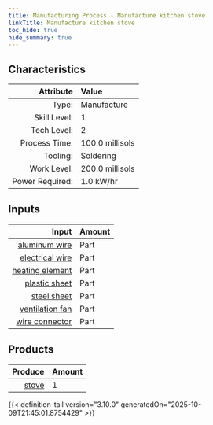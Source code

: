 ```yaml
---
title: Manufacturing Process - Manufacture kitchen stove
linkTitle: Manufacture kitchen stove
toc_hide: true
hide_summary: true
---
```

<!-- This is generated by the MarsSim HelpGenertor, do not edit. -->


## Characteristics

| Attribute      | Value |
|--------:|:------|
|Type:|Manufacture|
|Skill Level:|1|
|Tech Level:|2|
|Process Time:|100.0 millisols|
|Tooling:|Soldering|
|Work Level:|200.0 millisols|
|Power Required:|1.0 kW/hr|

## Inputs

| Input      | Amount |
|--------:|:------|
|[aluminum wire](/docs/definitions/part/aluminum-wire)|Part|2|
|[electrical wire](/docs/definitions/part/electrical-wire)|Part|2|
|[heating element](/docs/definitions/part/heating-element)|Part|4|
|[plastic sheet](/docs/definitions/part/plastic-sheet)|Part|1|
|[steel sheet](/docs/definitions/part/steel-sheet)|Part|2|
|[ventilation fan](/docs/definitions/part/ventilation-fan)|Part|1|
|[wire connector](/docs/definitions/part/wire-connector)|Part|6|

## Products


| Produce      | Amount |
|--------:|:------|
|[stove](/docs/definitions/part/stove)|1|



{{< definition-tail version="3.10.0" generatedOn="2025-10-09T21:45:01.8754429" >}}



